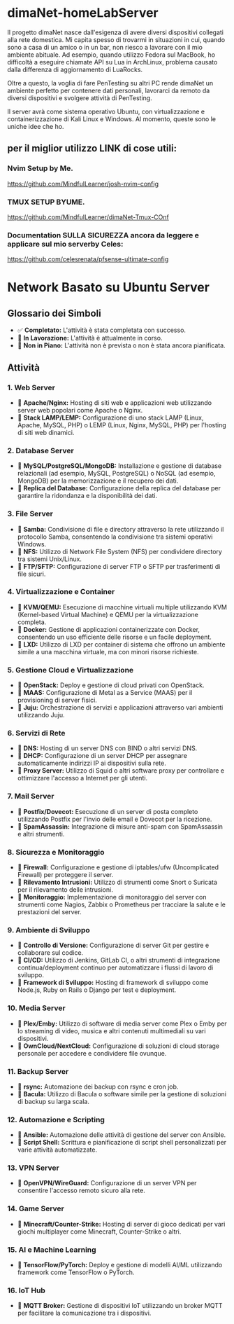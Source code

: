 # dimaNet-homeLabServer

Il progetto dimaNet nasce dall'esigenza di avere diversi dispositivi collegati alla rete domestica. Mi capita spesso di trovarmi in situazioni in cui, quando sono a casa di un amico o in un bar, non riesco a lavorare con il mio ambiente abituale. Ad esempio, quando utilizzo Fedora sul MacBook, ho difficoltà a eseguire chiamate API su Lua in ArchLinux, problema causato dalla differenza di aggiornamento di LuaRocks.

Oltre a questo, la voglia di fare PenTesting su altri PC rende dimaNet un ambiente perfetto per contenere dati personali, lavorarci da remoto da diversi dispositivi e svolgere attività di PenTesting.

Il server avrà come sistema operativo Ubuntu, con virtualizzazione e containerizzazione di Kali Linux e Windows.
Al momento, queste sono le uniche idee che ho.

## per il miglior utilizzo LINK di cose utili:

### Nvim Setup by Me.
https://github.com/MindfulLearner/josh-nvim-config

### TMUX SETUP BYUME.
https://github.com/MindfulLearner/dimaNet-Tmux-COnf

### Documentation SULLA SICUREZZA ancora da leggere e applicare sul mio serverby Celes:
https://github.com/celesrenata/pfsense-ultimate-config


# Network Basato su Ubuntu Server

## Glossario dei Simboli

- ✅ **Completato:** L'attività è stata completata con successo.
- 🚧 **In Lavorazione:** L'attività è attualmente in corso.
- 🔲 **Non in Piano:** L'attività non è prevista o non è stata ancora pianificata.

## Attività

### 1. **Web Server**
   - 🔲 **Apache/Nginx:** Hosting di siti web e applicazioni web utilizzando server web popolari come Apache o Nginx.
   - 🔲 **Stack LAMP/LEMP:** Configurazione di uno stack LAMP (Linux, Apache, MySQL, PHP) o LEMP (Linux, Nginx, MySQL, PHP) per l'hosting di siti web dinamici.

### 2. **Database Server**
   - 🔲 **MySQL/PostgreSQL/MongoDB:** Installazione e gestione di database relazionali (ad esempio, MySQL, PostgreSQL) o NoSQL (ad esempio, MongoDB) per la memorizzazione e il recupero dei dati.
   - 🔲 **Replica del Database:** Configurazione della replica del database per garantire la ridondanza e la disponibilità dei dati.

### 3. **File Server**
   - 🔲 **Samba:** Condivisione di file e directory attraverso la rete utilizzando il protocollo Samba, consentendo la condivisione tra sistemi operativi Windows.
   - 🔲 **NFS:** Utilizzo di Network File System (NFS) per condividere directory tra sistemi Unix/Linux.
   - 🔲 **FTP/SFTP:** Configurazione di server FTP o SFTP per trasferimenti di file sicuri.

### 4. **Virtualizzazione e Container**
   - 🔲 **KVM/QEMU:** Esecuzione di macchine virtuali multiple utilizzando KVM (Kernel-based Virtual Machine) e QEMU per la virtualizzazione completa.
   - 🔲 **Docker:** Gestione di applicazioni containerizzate con Docker, consentendo un uso efficiente delle risorse e un facile deployment.
   - 🔲 **LXD:** Utilizzo di LXD per container di sistema che offrono un ambiente simile a una macchina virtuale, ma con minori risorse richieste.

### 5. **Gestione Cloud e Virtualizzazione**
   - 🔲 **OpenStack:** Deploy e gestione di cloud privati con OpenStack.
   - 🔲 **MAAS:** Configurazione di Metal as a Service (MAAS) per il provisioning di server fisici.
   - 🔲 **Juju:** Orchestrazione di servizi e applicazioni attraverso vari ambienti utilizzando Juju.

### 6. **Servizi di Rete**
   - 🔲 **DNS:** Hosting di un server DNS con BIND o altri servizi DNS.
   - 🔲 **DHCP:** Configurazione di un server DHCP per assegnare automaticamente indirizzi IP ai dispositivi sulla rete.
   - 🔲 **Proxy Server:** Utilizzo di Squid o altri software proxy per controllare e ottimizzare l'accesso a Internet per gli utenti.

### 7. **Mail Server**
   - 🔲 **Postfix/Dovecot:** Esecuzione di un server di posta completo utilizzando Postfix per l'invio delle email e Dovecot per la ricezione.
   - 🔲 **SpamAssassin:** Integrazione di misure anti-spam con SpamAssassin e altri strumenti.

### 8. **Sicurezza e Monitoraggio**
   - 🔲 **Firewall:** Configurazione e gestione di iptables/ufw (Uncomplicated Firewall) per proteggere il server.
   - 🔲 **Rilevamento Intrusioni:** Utilizzo di strumenti come Snort o Suricata per il rilevamento delle intrusioni.
   - 🔲 **Monitoraggio:** Implementazione di monitoraggio del server con strumenti come Nagios, Zabbix o Prometheus per tracciare la salute e le prestazioni del server.

### 9. **Ambiente di Sviluppo**
   - 🔲 **Controllo di Versione:** Configurazione di server Git per gestire e collaborare sul codice.
   - 🔲 **CI/CD:** Utilizzo di Jenkins, GitLab CI, o altri strumenti di integrazione continua/deployment continuo per automatizzare i flussi di lavoro di sviluppo.
   - 🔲 **Framework di Sviluppo:** Hosting di framework di sviluppo come Node.js, Ruby on Rails o Django per test e deployment.

### 10. **Media Server**
   - 🔲 **Plex/Emby:** Utilizzo di software di media server come Plex o Emby per lo streaming di video, musica e altri contenuti multimediali su vari dispositivi.
   - 🔲 **OwnCloud/NextCloud:** Configurazione di soluzioni di cloud storage personale per accedere e condividere file ovunque.

### 11. **Backup Server**
   - 🔲 **rsync:** Automazione dei backup con rsync e cron job.
   - 🔲 **Bacula:** Utilizzo di Bacula o software simile per la gestione di soluzioni di backup su larga scala.

### 12. **Automazione e Scripting**
   - 🔲 **Ansible:** Automazione delle attività di gestione del server con Ansible.
   - 🔲 **Script Shell:** Scrittura e pianificazione di script shell personalizzati per varie attività automatizzate.

### 13. **VPN Server**
   - 🔲 **OpenVPN/WireGuard:** Configurazione di un server VPN per consentire l'accesso remoto sicuro alla rete.

### 14. **Game Server**
   - 🔲 **Minecraft/Counter-Strike:** Hosting di server di gioco dedicati per vari giochi multiplayer come Minecraft, Counter-Strike o altri.

### 15. **AI e Machine Learning**
   - 🔲 **TensorFlow/PyTorch:** Deploy e gestione di modelli AI/ML utilizzando framework come TensorFlow o PyTorch.

### 16. **IoT Hub**
   - 🔲 **MQTT Broker:** Gestione di dispositivi IoT utilizzando un broker MQTT per facilitare la comunicazione tra i dispositivi.


